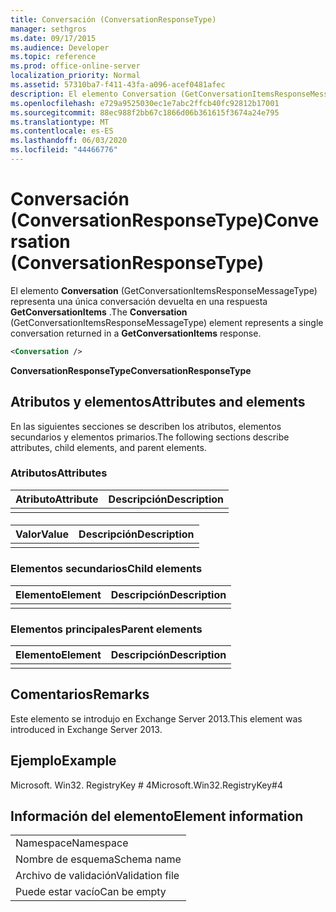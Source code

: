 ```yaml
---
title: Conversación (ConversationResponseType)
manager: sethgros
ms.date: 09/17/2015
ms.audience: Developer
ms.topic: reference
ms.prod: office-online-server
localization_priority: Normal
ms.assetid: 57310ba7-f411-43fa-a096-acef0481afec
description: El elemento Conversation (GetConversationItemsResponseMessageType) representa una única conversación devuelta en una respuesta GetConversationItems.
ms.openlocfilehash: e729a9525030ec1e7abc2ffcb40fc92812b17001
ms.sourcegitcommit: 88ec988f2bb67c1866d06b361615f3674a24e795
ms.translationtype: MT
ms.contentlocale: es-ES
ms.lasthandoff: 06/03/2020
ms.locfileid: "44466776"
---
```

# <a name="conversation-conversationresponsetype"></a><span data-ttu-id="25bf4-103">Conversación (ConversationResponseType)</span><span class="sxs-lookup"><span data-stu-id="25bf4-103">Conversation (ConversationResponseType)</span></span>

<span data-ttu-id="25bf4-104">El elemento **Conversation** (GetConversationItemsResponseMessageType) representa una única conversación devuelta en una respuesta **GetConversationItems** .</span><span class="sxs-lookup"><span data-stu-id="25bf4-104">The **Conversation** (GetConversationItemsResponseMessageType) element represents a single conversation returned in a **GetConversationItems** response.</span></span> 
  
```XML
<Conversation />
```

 <span data-ttu-id="25bf4-105">**ConversationResponseType**</span><span class="sxs-lookup"><span data-stu-id="25bf4-105">**ConversationResponseType**</span></span>
## <a name="attributes-and-elements"></a><span data-ttu-id="25bf4-106">Atributos y elementos</span><span class="sxs-lookup"><span data-stu-id="25bf4-106">Attributes and elements</span></span>

<span data-ttu-id="25bf4-107">En las siguientes secciones se describen los atributos, elementos secundarios y elementos primarios.</span><span class="sxs-lookup"><span data-stu-id="25bf4-107">The following sections describe attributes, child elements, and parent elements.</span></span>
  
### <a name="attributes"></a><span data-ttu-id="25bf4-108">Atributos</span><span class="sxs-lookup"><span data-stu-id="25bf4-108">Attributes</span></span>

|<span data-ttu-id="25bf4-109">**Atributo**</span><span class="sxs-lookup"><span data-stu-id="25bf4-109">**Attribute**</span></span>|<span data-ttu-id="25bf4-110">**Descripción**</span><span class="sxs-lookup"><span data-stu-id="25bf4-110">**Description**</span></span>|
|:-----|:-----|
|||
   
#### 

|<span data-ttu-id="25bf4-111">**Valor**</span><span class="sxs-lookup"><span data-stu-id="25bf4-111">**Value**</span></span>|<span data-ttu-id="25bf4-112">**Descripción**</span><span class="sxs-lookup"><span data-stu-id="25bf4-112">**Description**</span></span>|
|:-----|:-----|
|||
   
### <a name="child-elements"></a><span data-ttu-id="25bf4-113">Elementos secundarios</span><span class="sxs-lookup"><span data-stu-id="25bf4-113">Child elements</span></span>

|<span data-ttu-id="25bf4-114">**Elemento**</span><span class="sxs-lookup"><span data-stu-id="25bf4-114">**Element**</span></span>|<span data-ttu-id="25bf4-115">**Descripción**</span><span class="sxs-lookup"><span data-stu-id="25bf4-115">**Description**</span></span>|
|:-----|:-----|
|||
   
### <a name="parent-elements"></a><span data-ttu-id="25bf4-116">Elementos principales</span><span class="sxs-lookup"><span data-stu-id="25bf4-116">Parent elements</span></span>

|<span data-ttu-id="25bf4-117">**Elemento**</span><span class="sxs-lookup"><span data-stu-id="25bf4-117">**Element**</span></span>|<span data-ttu-id="25bf4-118">**Descripción**</span><span class="sxs-lookup"><span data-stu-id="25bf4-118">**Description**</span></span>|
|:-----|:-----|
|||
   
## <a name="remarks"></a><span data-ttu-id="25bf4-119">Comentarios</span><span class="sxs-lookup"><span data-stu-id="25bf4-119">Remarks</span></span>

<span data-ttu-id="25bf4-120">Este elemento se introdujo en Exchange Server 2013.</span><span class="sxs-lookup"><span data-stu-id="25bf4-120">This element was introduced in Exchange Server 2013.</span></span>
  
## <a name="example"></a><span data-ttu-id="25bf4-121">Ejemplo</span><span class="sxs-lookup"><span data-stu-id="25bf4-121">Example</span></span>

<span data-ttu-id="25bf4-122">Microsoft. Win32. RegistryKey # 4</span><span class="sxs-lookup"><span data-stu-id="25bf4-122">Microsoft.Win32.RegistryKey#4</span></span>
  
## <a name="element-information"></a><span data-ttu-id="25bf4-123">Información del elemento</span><span class="sxs-lookup"><span data-stu-id="25bf4-123">Element information</span></span>

||
|:-----|
|<span data-ttu-id="25bf4-124">Namespace</span><span class="sxs-lookup"><span data-stu-id="25bf4-124">Namespace</span></span>  <br/> |
|<span data-ttu-id="25bf4-125">Nombre de esquema</span><span class="sxs-lookup"><span data-stu-id="25bf4-125">Schema name</span></span>  <br/> |
|<span data-ttu-id="25bf4-126">Archivo de validación</span><span class="sxs-lookup"><span data-stu-id="25bf4-126">Validation file</span></span>  <br/> |
|<span data-ttu-id="25bf4-127">Puede estar vacío</span><span class="sxs-lookup"><span data-stu-id="25bf4-127">Can be empty</span></span>  <br/> |
   

